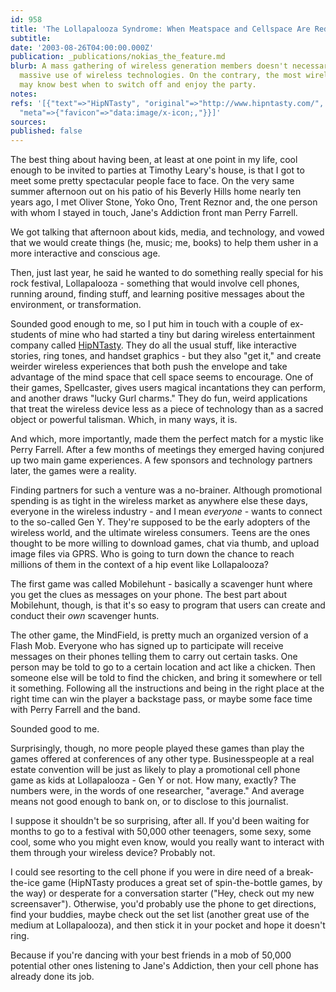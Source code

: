 ```yaml
---
id: 958
title: 'The Lollapalooza Syndrome: When Meatspace and Cellspace Are Redundant'
subtitle: 
date: '2003-08-26T04:00:00.000Z'
publication: _publications/nokias_the_feature.md
blurb: A mass gathering of wireless generation members doesn't necessarily mean a
  massive use of wireless technologies. On the contrary, the most wirelessly literate
  may know best when to switch off and enjoy the party.
notes: 
refs: '[{"text"=>"HipNTasty", "original"=>"http://www.hipntasty.com/", "archive"=>"http://web.archive.org/web/20190622224244/http://hipntasty.com/",
  "meta"=>{"favicon"=>"data:image/x-icon;,"}}]'
sources: 
published: false
---
```

The best thing about having been, at least at one point in my life, cool enough to be invited to parties at Timothy Leary's house, is that I got to meet some pretty spectacular people face to face. On the very same summer afternoon out on his patio of his Beverly Hills home nearly ten years ago, I met Oliver Stone, Yoko Ono, Trent Reznor and, the one person with whom I stayed in touch, Jane's Addiction front man Perry Farrell.

We got talking that afternoon about kids, media, and technology, and vowed that we would create things (he, music; me, books) to help them usher in a more interactive and conscious age.

Then, just last year, he said he wanted to do something really special for his rock festival, Lollapalooza - something that would involve cell phones, running around, finding stuff, and learning positive messages about the environment, or transformation.

Sounded good enough to me, so I put him in touch with a couple of ex-students of mine who had started a tiny but daring wireless entertainment company called [HipNTasty](http://www.hipntasty.com/). They do all the usual stuff, like interactive stories, ring tones, and handset graphics - but they also "get it," and create weirder wireless experiences that both push the envelope and take advantage of the mind space that cell space seems to encourage. One of their games, Spellcaster, gives users magical incantations they can perform, and another draws "lucky Gurl charms." They do fun, weird applications that treat the wireless device less as a piece of technology than as a sacred object or powerful talisman. Which, in many ways, it is.

And which, more importantly, made them the perfect match for a mystic like Perry Farrell. After a few months of meetings they emerged having conjured up two main game experiences. A few sponsors and technology partners later, the games were a reality.

Finding partners for such a venture was a no-brainer. Although promotional spending is as tight in the wireless market as anywhere else these days, everyone in the wireless industry - and I mean *everyone* - wants to connect to the so-called Gen Y. They're supposed to be the early adopters of the wireless world, and the ultimate wireless consumers. Teens are the ones thought to be more willing to download games, chat via thumb, and upload image files via GPRS. Who is going to turn down the chance to reach millions of them in the context of a hip event like Lollapalooza?

The first game was called Mobilehunt - basically a scavenger hunt where you get the clues as messages on your phone. The best part about Mobilehunt, though, is that it's so easy to program that users can create and conduct their *own* scavenger hunts.

The other game, the MindField, is pretty much an organized version of a Flash Mob. Everyone who has signed up to participate will receive messages on their phones telling them to carry out certain tasks. One person may be told to go to a certain location and act like a chicken. Then someone else will be told to find the chicken, and bring it somewhere or tell it something. Following all the instructions and being in the right place at the right time can win the player a backstage pass, or maybe some face time with Perry Farrell and the band.

Sounded good to me.

Surprisingly, though, no more people played these games than play the games offered at conferences of any other type. Businesspeople at a real estate convention will be just as likely to play a promotional cell phone game as kids at Lollapalooza - Gen Y or not. How many, exactly? The numbers were, in the words of one researcher, "average." And average means not good enough to bank on, or to disclose to this journalist.

I suppose it shouldn't be so surprising, after all. If you'd been waiting for months to go to a festival with 50,000 other teenagers, some sexy, some cool, some who you might even know, would you really want to interact with them through your wireless device? Probably not.

I could see resorting to the cell phone if you were in dire need of a break-the-ice game (HipNTasty produces a great set of spin-the-bottle games, by the way) or desperate for a conversation starter ("Hey, check out my new screensaver"). Otherwise, you'd probably use the phone to get directions, find your buddies, maybe check out the set list (another great use of the medium at Lollapalooza), and then stick it in your pocket and hope it doesn't ring.

Because if you're dancing with your best friends in a mob of 50,000 potential other ones listening to Jane's Addiction, then your cell phone has already done its job.
